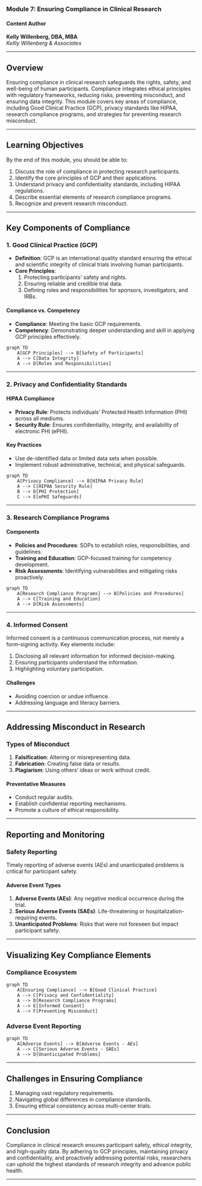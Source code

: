 ### Module 7: Ensuring Compliance in Clinical Research

#### Content Author

**Kelly Willenberg, DBA, MBA**  
*Kellly Willenberg & Associates*

---

## Overview

Ensuring compliance in clinical research safeguards the rights, safety, and well-being of human participants. Compliance integrates ethical principles with regulatory frameworks, reducing risks, preventing misconduct, and ensuring data integrity. This module covers key areas of compliance, including Good Clinical Practice (GCP), privacy standards like HIPAA, research compliance programs, and strategies for preventing research misconduct.

---

## Learning Objectives

By the end of this module, you should be able to:

1. Discuss the role of compliance in protecting research participants.
2. Identify the core principles of GCP and their applications.
3. Understand privacy and confidentiality standards, including HIPAA regulations.
4. Describe essential elements of research compliance programs.
5. Recognize and prevent research misconduct.

---

## Key Components of Compliance

### 1. **Good Clinical Practice (GCP)**

- **Definition**: GCP is an international quality standard ensuring the ethical and scientific integrity of clinical trials involving human participants.
- **Core Principles**:  
  1. Protecting participants' safety and rights.  
  2. Ensuring reliable and credible trial data.  
  3. Defining roles and responsibilities for sponsors, investigators, and IRBs.

#### Compliance vs. Competency

- **Compliance**: Meeting the basic GCP requirements.
- **Competency**: Demonstrating deeper understanding and skill in applying GCP principles effectively.

```mermaid
graph TD
    A[GCP Principles] --> B[Safety of Participants]
    A --> C[Data Integrity]
    A --> D[Roles and Responsibilities]
```

---

### 2. **Privacy and Confidentiality Standards**

#### **HIPAA Compliance**

- **Privacy Rule**: Protects individuals' Protected Health Information (PHI) across all mediums.
- **Security Rule**: Ensures confidentiality, integrity, and availability of electronic PHI (ePHI).

#### Key Practices

- Use de-identified data or limited data sets when possible.
- Implement robust administrative, technical, and physical safeguards.

```mermaid
graph TD
    A[Privacy Compliance] --> B[HIPAA Privacy Rule]
    A --> C[HIPAA Security Rule]
    B --> D[PHI Protection]
    C --> E[ePHI Safeguards]
```

---

### 3. **Research Compliance Programs**

#### Components

- **Policies and Procedures**: SOPs to establish roles, responsibilities, and guidelines.
- **Training and Education**: GCP-focused training for competency development.
- **Risk Assessments**: Identifying vulnerabilities and mitigating risks proactively.

```mermaid
graph TD
    A[Research Compliance Programs] --> B[Policies and Procedures]
    A --> C[Training and Education]
    A --> D[Risk Assessments]
```

---

### 4. **Informed Consent**

Informed consent is a continuous communication process, not merely a form-signing activity. Key elements include:

1. Disclosing all relevant information for informed decision-making.
2. Ensuring participants understand the information.
3. Highlighting voluntary participation.

#### Challenges

- Avoiding coercion or undue influence.
- Addressing language and literacy barriers.

---

## Addressing Misconduct in Research

### Types of Misconduct

1. **Falsification**: Altering or misrepresenting data.
2. **Fabrication**: Creating false data or results.
3. **Plagiarism**: Using others’ ideas or work without credit.

#### Preventative Measures

- Conduct regular audits.
- Establish confidential reporting mechanisms.
- Promote a culture of ethical responsibility.

---

## Reporting and Monitoring

### Safety Reporting

Timely reporting of adverse events (AEs) and unanticipated problems is critical for participant safety.

#### Adverse Event Types

1. **Adverse Events (AEs)**: Any negative medical occurrence during the trial.
2. **Serious Adverse Events (SAEs)**: Life-threatening or hospitalization-requiring events.
3. **Unanticipated Problems**: Risks that were not foreseen but impact participant safety.

---

## Visualizing Key Compliance Elements

### Compliance Ecosystem

```mermaid
graph TD
    A[Ensuring Compliance] --> B[Good Clinical Practice]
    A --> C[Privacy and Confidentiality]
    A --> D[Research Compliance Programs]
    A --> E[Informed Consent]
    A --> F[Preventing Misconduct]
```

### Adverse Event Reporting

```mermaid
graph TD
    A[Adverse Events] --> B[Adverse Events - AEs]
    A --> C[Serious Adverse Events - SAEs]
    A --> D[Unanticipated Problems]

```

---

## Challenges in Ensuring Compliance

1. Managing vast regulatory requirements.
2. Navigating global differences in compliance standards.
3. Ensuring ethical consistency across multi-center trials.

---

## Conclusion

Compliance in clinical research ensures participant safety, ethical integrity, and high-quality data. By adhering to GCP principles, maintaining privacy and confidentiality, and proactively addressing potential risks, researchers can uphold the highest standards of research integrity and advance public health.

---
